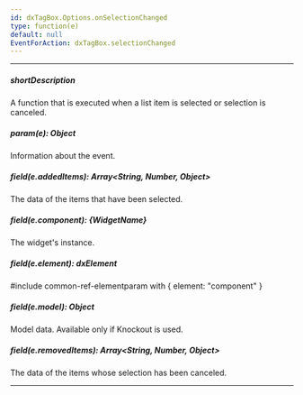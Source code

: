 ```yaml
---
id: dxTagBox.Options.onSelectionChanged
type: function(e)
default: null
EventForAction: dxTagBox.selectionChanged
---
```

---
##### shortDescription
A function that is executed when a list item is selected or selection is canceled.

##### param(e): Object
Information about the event.

##### field(e.addedItems): Array<String, Number, Object>
The data of the items that have been selected.

##### field(e.component): {WidgetName}
The widget's instance.

##### field(e.element): dxElement
#include common-ref-elementparam with { element: "component" }

##### field(e.model): Object
Model data. Available only if Knockout is used.

##### field(e.removedItems): Array<String, Number, Object>
The data of the items whose selection has been canceled.

---
